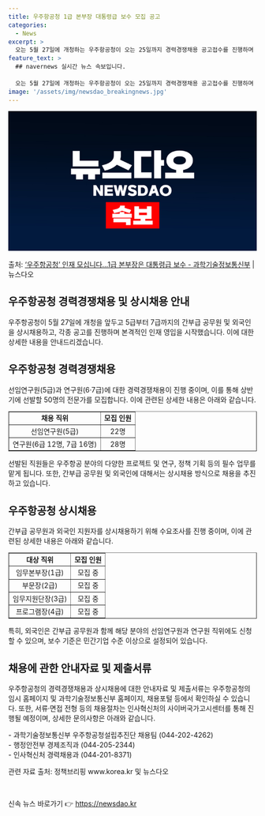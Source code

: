 ```yaml
---
title: 우주항공청 1급 본부장 대통령급 보수 모집 공고
categories:
  - News
excerpt: >
  오는 5월 27일에 개청하는 우주항공청이 오는 25일까지 경력경쟁채용 공고접수를 진행하며 본격적인 인재 영입…
feature_text: >
  ## navernews 실시간 뉴스 속보입니다.

  오는 5월 27일에 개청하는 우주항공청이 오는 25일까지 경력경쟁채용 공고접수를 진행하며 본격적인 인재 영입…
image: '/assets/img/newsdao_breakingnews.jpg'
---
```


![뉴스다오 속보](/assets/img/newsdao_breakingnews.jpg)

<p>출처: <a href="https://newsdao.kr/3340" rel="dofollow">‘우주항공청’ 인재 모십니다…1급 본부장은 대통령급 보수 - 과학기술정보통신부</a> | 뉴스다오</p>

<h2 data-ke-size="size26">우주항공청 경력경쟁채용 및 상시채용 안내</h2>
<p data-ke-size="size16">우주항공청이 5월 27일에 개청을 앞두고 5급부터 7급까지의 간부급 공무원 및 외국인을 상시채용하고, 각종 공고를 진행하며 본격적인 인재 영입을 시작했습니다. 이에 대한 상세한 내용을 안내드리겠습니다.</p>

<h2 data-ke-size="size24">우주항공청 경력경쟁채용</h2>
<p data-ke-size="size16">선임연구원(5급)과 연구원(6·7급)에 대한 경력경쟁채용이 진행 중이며, 이를 통해 상반기에 선발할 50명의 전문가를 모집합니다. 이에 관련된 상세한 내용은 아래와 같습니다.</p>

<table border="1" style="width: 100%;">
    <tbody>
        <tr>
            <td style="text-align: center; height: 17px;"><b>채용 직위</b></td>
            <td style="text-align: center; height: 17px;"><b>모집 인원</b></td>
        </tr>
        <tr>
            <td style="text-align: center; height: 17px;">선임연구원(5급)</td>
            <td style="text-align: center; height: 17px;">22명</td>
        </tr>
        <tr>
            <td style="text-align: center; height: 17px;">연구원(6급 12명, 7급 16명)</td>
            <td style="text-align: center; height: 17px;">28명</td>
        </tr>
    </tbody>
</table>

<p data-ke-size="size16">선발된 직원들은 우주항공 분야의 다양한 프로젝트 및 연구, 정책 기획 등의 필수 업무를 맡게 됩니다. 또한, 간부급 공무원 및 외국인에 대해서는 상시채용 방식으로 채용을 추진하고 있습니다.</p>

<h2 data-ke-size="size24">우주항공청 상시채용</h2>
<p data-ke-size="size16">간부급 공무원과 외국인 지원자를 상시채용하기 위해 수요조사를 진행 중이며, 이에 관련된 상세한 내용은 아래와 같습니다.</p>

<table border="1" style="width: 100%;">
    <tbody>
        <tr>
            <td style="text-align: center; height: 17px;"><b>대상 직위</b></td>
            <td style="text-align: center; height: 17px;"><b>모집 인원</b></td>
        </tr>
        <tr>
            <td style="text-align: center; height: 17px;">임무본부장(1급)</td>
            <td style="text-align: center; height: 17px;">모집 중</td>
        </tr>
        <tr>
            <td style="text-align: center; height: 17px;">부문장(2급)</td>
            <td style="text-align: center; height: 17px;">모집 중</td>
        </tr>
        <tr>
            <td style="text-align: center; height: 17px;">임무지원단장(3급)</td>
            <td style="text-align: center; height: 17px;">모집 중</td>
        </tr>
        <tr>
            <td style="text-align: center; height: 17px;">프로그램장(4급)</td>
            <td style="text-align: center; height: 17px;">모집 중</td>
        </tr>
    </tbody>
</table>

<p data-ke-size="size16">특히, 외국인은 간부급 공무원과 함께 해당 분야의 선임연구원과 연구원 직위에도 신청할 수 있으며, 보수 기준은 민간기업 수준 이상으로 설정되어 있습니다.</p>

<h2 data-ke-size="size24">채용에 관한 안내자료 및 제출서류</h2>
<p data-ke-size="size16">우주항공청의 경력경쟁채용과 상시채용에 대한 안내자료 및 제출서류는 우주항공청의 임시 홈페이지 및 과학기술정보통신부 홈페이지, 채용포털 등에서 확인하실 수 있습니다. 또한, 서류·면접 전형 등의 채용절차는 인사혁신처의 사이버국가고시센터를 통해 진행될 예정이며, 상세한 문의사항은 아래와 같습니다.</p>

<p data-ke-size="size16">- 과학기술정보통신부 우주항공청설립추진단 채용팀 (044-202-4262)<br>- 행정안전부 경제조직과 (044-205-2344)<br>- 인사혁신처 경력채용과 (044-201-8371)</p>

<p data-ke-size="size16">관련 자료 출처: 정책브리핑 www.korea.kr 및 뉴스다오</p>
<p data-ke-size="size16">&nbsp;</p> 

신속 뉴스 바로가기 👉 <a href="https://newsdao.kr" rel="dofollow">https://newsdao.kr</a>


